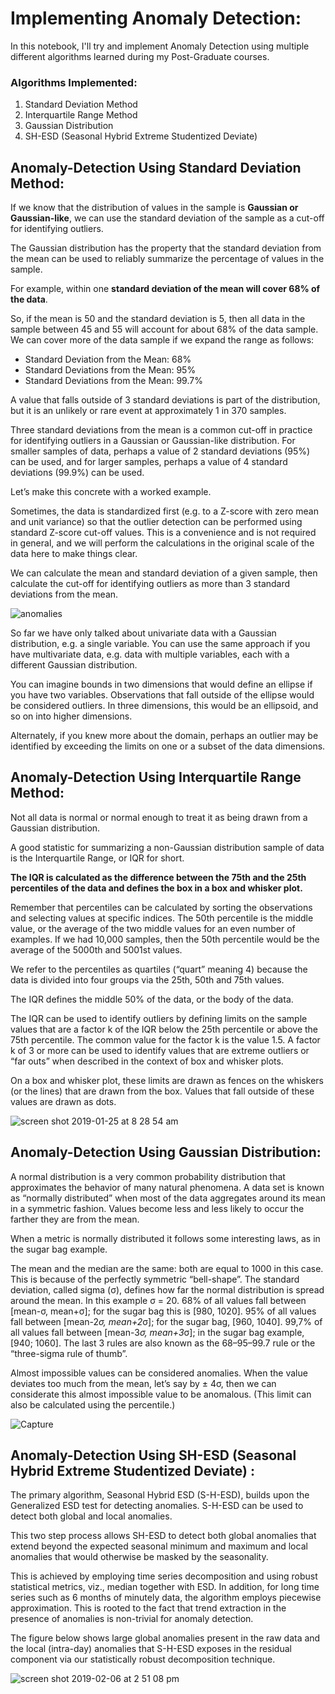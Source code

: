# Implementing Anomaly Detection:
In this notebook, I'll try and implement Anomaly Detection using multiple different algorithms learned during my Post-Graduate courses.

### Algorithms Implemented:
1. Standard Deviation Method
2. Interquartile Range Method
3. Gaussian Distribution
4. SH-ESD (Seasonal Hybrid Extreme Studentized Deviate) 

## Anomaly-Detection Using Standard Deviation Method:

If we know that the distribution of values in the sample is **Gaussian or Gaussian-like**, we can use the standard deviation of the sample as a cut-off for identifying outliers.

The Gaussian distribution has the property that the standard deviation from the mean can be used to reliably summarize the percentage of values in the sample.

For example, within one **standard deviation of the mean will cover 68% of the data**.

So, if the mean is 50 and the standard deviation is 5, then all data in the sample between 45 and 55 will account for about 68% of the data sample. We can cover more of the data sample if we expand the range as follows:

- Standard Deviation from the Mean: 68%
- Standard Deviations from the Mean: 95%
- Standard Deviations from the Mean: 99.7%

A value that falls outside of 3 standard deviations is part of the distribution, but it is an unlikely or rare event at approximately 1 in 370 samples.

Three standard deviations from the mean is a common cut-off in practice for identifying outliers in a Gaussian or Gaussian-like distribution. For smaller samples of data, perhaps a value of 2 standard deviations (95%) can be used, and for larger samples, perhaps a value of 4 standard deviations (99.9%) can be used.

Let’s make this concrete with a worked example.

Sometimes, the data is standardized first (e.g. to a Z-score with zero mean and unit variance) so that the outlier detection can be performed using standard Z-score cut-off values. This is a convenience and is not required in general, and we will perform the calculations in the original scale of the data here to make things clear.

We can calculate the mean and standard deviation of a given sample, then calculate the cut-off for identifying outliers as more than 3 standard deviations from the mean.

![anomalies](https://user-images.githubusercontent.com/15687230/51702598-3728c700-1fe2-11e9-93c5-89c532391725.png)

So far we have only talked about univariate data with a Gaussian distribution, e.g. a single variable. You can use the same approach if you have multivariate data, e.g. data with multiple variables, each with a different Gaussian distribution.

You can imagine bounds in two dimensions that would define an ellipse if you have two variables. Observations that fall outside of the ellipse would be considered outliers. In three dimensions, this would be an ellipsoid, and so on into higher dimensions.

Alternately, if you knew more about the domain, perhaps an outlier may be identified by exceeding the limits on one or a subset of the data dimensions.


## Anomaly-Detection Using Interquartile Range Method:

Not all data is normal or normal enough to treat it as being drawn from a Gaussian distribution.

A good statistic for summarizing a non-Gaussian distribution sample of data is the Interquartile Range, or IQR for short.

**The IQR is calculated as the difference between the 75th and the 25th percentiles of the data and defines the box in a box and whisker plot.**

Remember that percentiles can be calculated by sorting the observations and selecting values at specific indices. The 50th percentile is the middle value, or the average of the two middle values for an even number of examples. If we had 10,000 samples, then the 50th percentile would be the average of the 5000th and 5001st values.

We refer to the percentiles as quartiles (“quart” meaning 4) because the data is divided into four groups via the 25th, 50th and 75th values.

The IQR defines the middle 50% of the data, or the body of the data.

The IQR can be used to identify outliers by defining limits on the sample values that are a factor k of the IQR below the 25th percentile or above the 75th percentile. The common value for the factor k is the value 1.5. A factor k of 3 or more can be used to identify values that are extreme outliers or “far outs” when described in the context of box and whisker plots.

On a box and whisker plot, these limits are drawn as fences on the whiskers (or the lines) that are drawn from the box. Values that fall outside of these values are drawn as dots.

![screen shot 2019-01-25 at 8 28 54 am](https://user-images.githubusercontent.com/15687230/51749142-9509ed00-207c-11e9-9d44-d4531c955f22.png)

## Anomaly-Detection Using Gaussian Distribution:

A normal distribution is a very common probability distribution that approximates the behavior of many natural phenomena. A data set is known as “normally distributed” when most of the data aggregates around its mean in a symmetric fashion. Values become less and less likely to occur the farther they are from the mean.

When a metric is normally distributed it follows some interesting laws, as in the sugar bag example.

The mean and the median are the same: both are equal to 1000 in this case. This is because of the perfectly symmetric “bell-shape”.
The standard deviation, called sigma (σ), defines how far the normal distribution is spread around the mean. In this example σ = 20.
68% of all values fall between [mean-σ, mean+σ]; for the sugar bag this is [980, 1020].
95% of all values fall between [mean-2*σ, mean+2*σ]; for the sugar bag, [960, 1040].
99,7% of all values fall between [mean-3*σ, mean+3*σ]; in the sugar bag example, [940; 1060].
The last 3 rules are also known as the 68–95–99.7 rule or the “three-sigma rule of thumb”.

Almost impossible values can be considered anomalies. When the value deviates too much from the mean, let’s say by ± 4σ, then we can considerate this almost impossible value to be anomalous. (This limit can also be calculated using the percentile.)

![Capture](https://user-images.githubusercontent.com/15687230/68154880-81968700-ff16-11e9-8aef-bea26ace1a19.PNG)


## Anomaly-Detection Using SH-ESD (Seasonal Hybrid Extreme Studentized Deviate) :

The primary algorithm, Seasonal Hybrid ESD (S-H-ESD), builds upon the Generalized ESD test for detecting anomalies. S-H-ESD can be used to detect both global and local anomalies.

This two step process allows SH-ESD to detect both global anomalies that extend beyond the expected seasonal minimum and maximum and local anomalies that would otherwise be masked by the seasonality.

This is achieved by employing time series decomposition and using robust statistical metrics, viz., median together with ESD. In addition, for long time series such as 6 months of minutely data, the algorithm employs piecewise approximation. 
This is rooted to the fact that trend extraction in the presence of anomalies is non-trivial for anomaly detection.

The figure below shows large global anomalies present in the raw data and the local (intra-day) anomalies that S-H-ESD exposes in the residual component via our statistically robust decomposition technique.

![screen shot 2019-02-06 at 2 51 08 pm](https://user-images.githubusercontent.com/15687230/52369402-ad83eb00-2a1e-11e9-895f-20e683b6ce86.png)
